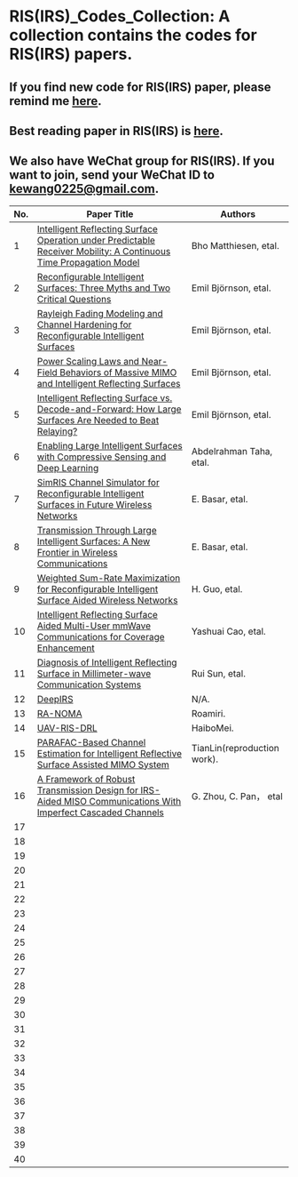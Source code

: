 # RIS(IRS)_Codes_Collection: A collection contains the codes for RIS(IRS) papers.

## If you find new code for RIS(IRS) paper, please remind me [here](https://github.com/ken0225/RIS_Codes_Collection/issues). 

## Best reading paper in RIS(IRS) is [here](https://www.comsoc.org/publications/best-readings/reconfigurable-intelligent-surfaces).

## We also have WeChat group for RIS(IRS). If you want to join, send your WeChat ID to kewang0225@gmail.com. 

|No.| Paper Title | Authors | 
| ------ | ------ | ------ |
|1| [Intelligent Reflecting Surface Operation under Predictable Receiver Mobility: A Continuous Time Propagation Model](https://github.com/bmatthiesen/IRS-continuous) | Bho Matthiesen, etal. | 
|2| [Reconfigurable Intelligent Surfaces: Three Myths and Two Critical Questions](https://github.com/emilbjornson/RIS-myths) | Emil Björnson, etal. | 
|3|[Rayleigh Fading Modeling and Channel Hardening for Reconfigurable Intelligent Surfaces](https://github.com/emilbjornson/RIS-fading)|Emil Björnson, etal.|
|4|[Power Scaling Laws and Near-Field Behaviors of Massive MIMO and Intelligent Reflecting Surfaces](https://github.com/emilbjornson/near-field-behavior)|Emil Björnson, etal.|
|5|[Intelligent Reflecting Surface vs. Decode-and-Forward: How Large Surfaces Are Needed to Beat Relaying?](https://github.com/emilbjornson/IRS-relaying)|Emil Björnson, etal.|
|6|[Enabling Large Intelligent Surfaces with Compressive Sensing and Deep Learning](https://github.com/Abdelrahman-Taha/LIS-DeepLearning)|Abdelrahman Taha, etal.|
|7|[SimRIS Channel Simulator for Reconfigurable Intelligent Surfaces in Future Wireless Networks](https://corelab.ku.edu.tr/simrisv2-0/)|E. Basar, etal.|
|8|[Transmission Through Large Intelligent Surfaces: A New Frontier in Wireless Communications](https://corelab.ku.edu.tr/wp-content/uploads/2019/02/LIS_BER_MATLAB_Codes.zip)|E. Basar, etal.|
|9|[Weighted Sum-Rate Maximization for Reconfigurable Intelligent Surface Aided Wireless Networks](https://github.com/guohuayan/WSR-maximization-for-RIS-system)|H. Guo, etal.|
|10|[Intelligent Reflecting Surface Aided Multi-User mmWave Communications for Coverage Enhancement](https://github.com/yashcao/Intelligent-reflecting-surface-aided-multi-user-mmWave-communications-for-coverage-enhancement)|Yashuai Cao, etal.|
|11|[Diagnosis of Intelligent Reflecting Surface in Millimeter-wave Communication Systems](https://github.com/DestinationSR/IRSdiagnosis)|Rui Sun, etal.|
|12|[DeepIRS](https://github.com/CodeCasting/DeepIRS)|N/A.|
|13|[RA-NOMA](https://github.com/roamiri/RA-NOMA)|Roamiri.|
|14|[UAV-RIS-DRL](https://github.com/HaiboMei/UAV-RIS-DRL)|HaiboMei.|
|15|[PARAFAC-Based Channel Estimation for Intelligent Reflective Surface Assisted MIMO System](https://github.com/TianLin0509/reproduction_of_BALS)|TianLin(reproduction work).|
|16|[A Framework of Robust Transmission Design for IRS-Aided MISO Communications With Imperfect Cascaded Channels](https://github.com/ken0225/Framework-of-Robust-Transmission-Design-for-IRS-Aided-MISO-Communications)|G. Zhou, C. Pan， etal|
|17|[]()||
|18|[]()||
|19|[]()||
|20|[]()||
|21|[]()||
|22|[]()||
|23|[]()||
|24|[]()||
|25|[]()||
|26|[]()||
|27|[]()||
|28|[]()||
|29|[]()||
|30|[]()||
|31|[]()||
|32|[]()||
|33|[]()||
|34|[]()||
|35|[]()||
|36|[]()||
|37|[]()||
|38|[]()||
|39|[]()||
|40|[]()||

